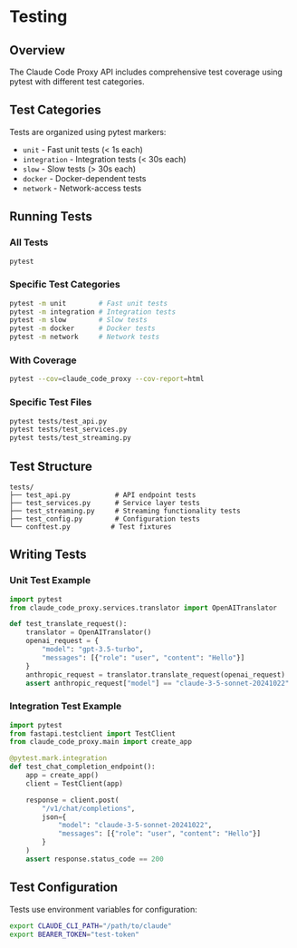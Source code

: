 # Testing

## Overview

The Claude Code Proxy API includes comprehensive test coverage using pytest with different test categories.

## Test Categories

Tests are organized using pytest markers:

- `unit` - Fast unit tests (< 1s each)
- `integration` - Integration tests (< 30s each)
- `slow` - Slow tests (> 30s each)
- `docker` - Docker-dependent tests
- `network` - Network-access tests

## Running Tests

### All Tests
```bash
pytest
```

### Specific Test Categories
```bash
pytest -m unit        # Fast unit tests
pytest -m integration # Integration tests
pytest -m slow        # Slow tests
pytest -m docker      # Docker tests
pytest -m network     # Network tests
```

### With Coverage
```bash
pytest --cov=claude_code_proxy --cov-report=html
```

### Specific Test Files
```bash
pytest tests/test_api.py
pytest tests/test_services.py
pytest tests/test_streaming.py
```

## Test Structure

```
tests/
├── test_api.py           # API endpoint tests
├── test_services.py      # Service layer tests
├── test_streaming.py     # Streaming functionality tests
├── test_config.py        # Configuration tests
└── conftest.py          # Test fixtures
```

## Writing Tests

### Unit Test Example
```python
import pytest
from claude_code_proxy.services.translator import OpenAITranslator

def test_translate_request():
    translator = OpenAITranslator()
    openai_request = {
        "model": "gpt-3.5-turbo",
        "messages": [{"role": "user", "content": "Hello"}]
    }
    anthropic_request = translator.translate_request(openai_request)
    assert anthropic_request["model"] == "claude-3-5-sonnet-20241022"
```

### Integration Test Example
```python
import pytest
from fastapi.testclient import TestClient
from claude_code_proxy.main import create_app

@pytest.mark.integration
def test_chat_completion_endpoint():
    app = create_app()
    client = TestClient(app)

    response = client.post(
        "/v1/chat/completions",
        json={
            "model": "claude-3-5-sonnet-20241022",
            "messages": [{"role": "user", "content": "Hello"}]
        }
    )
    assert response.status_code == 200
```

## Test Configuration

Tests use environment variables for configuration:

```bash
export CLAUDE_CLI_PATH="/path/to/claude"
export BEARER_TOKEN="test-token"
```
